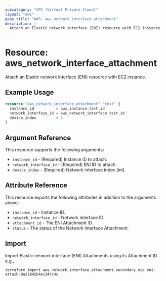 ```yaml
---
subcategory: "VPC (Virtual Private Cloud)"
layout: "aws"
page_title: "AWS: aws_network_interface_attachment"
description: |-
  Attach an Elastic network interface (ENI) resource with EC2 instance.
---
```


# Resource: aws_network_interface_attachment

Attach an Elastic network interface (ENI) resource with EC2 instance.

## Example Usage

```terraform
resource "aws_network_interface_attachment" "test" {
  instance_id          = aws_instance.test.id
  network_interface_id = aws_network_interface.test.id
  device_index         = 0
}
```

## Argument Reference

This resource supports the following arguments:

* `instance_id` - (Required) Instance ID to attach.
* `network_interface_id` - (Required) ENI ID to attach.
* `device_index` - (Required) Network interface index (int).

## Attribute Reference

This resource exports the following attributes in addition to the arguments above:

* `instance_id` - Instance ID.
* `network_interface_id` - Network interface ID.
* `attachment_id` - The ENI Attachment ID.
* `status` - The status of the Network Interface Attachment.

## Import

Import Elastic network interface (ENI) Attachments using its Attachment ID e.g.,

```
terraform import aws_network_interface_attachment.secondary_nic eni-attach-0a33842b4ec347c4c
```
